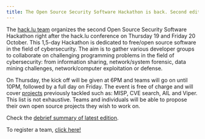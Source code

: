 ```yaml
---
title: The Open Source Security Software Hackathon is back. Second edition announced!
---
```


The [hack.lu team](http://hack.lu) organizes the second Open Source Security Software Hackathon right after the hack.lu conference on Thursday 19 and Friday 20 October.
This 1,5-day Hackathon is dedicated to free/open source software in the field of cybersecurity. The aim is to gather various developer groups to collaborate on challenging programming problems in the field of cybersecurity: from information sharing, network/system forensic, data mining challenges, network/computer exploitation or defense.

On Thursday, the kick off will be given at 6PM and teams will go on until 10PM, followed by a full day on Friday. The event is free of charge and will cover [projects](/team/) previously tackled such as: MISP, CVE search, AIL and Viper. This list is not exhaustive. Teams and individuals will be able to propose their own open source projects they wish to work on.

Check the [debrief summary of latest edition](/2017/05/17/hackathon-debriefing/).
 
To register a team, [click here!](https://www.eventbrite.com/e/open-source-security-software-hackathon-2-tickets-34848731494)
